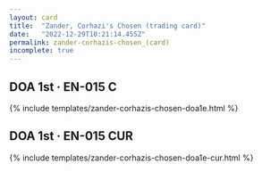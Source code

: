 ```yaml
---
layout: card
title:  "Zander, Corhazi's Chosen (trading card)"
date:   "2022-12-29T10:21:14.455Z"
permalink: zander-corhazis-chosen_(card)
incomplete: true
---
```


## DOA 1st &middot; EN-015 C

{% include templates/zander-corhazis-chosen-doa1e.html %}


## DOA 1st &middot; EN-015 CUR

{% include templates/zander-corhazis-chosen-doa1e-cur.html %}
